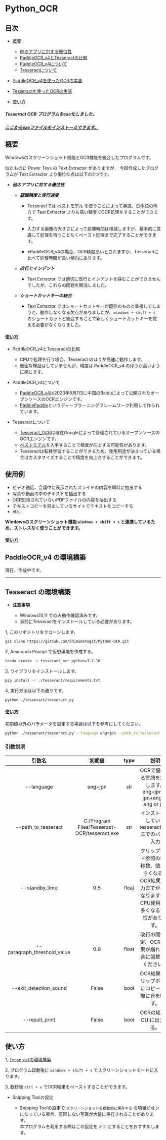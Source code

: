 # Python_OCR

## 目次

- [概要](#summary)

    - [他のアプリに対する優位性](#他のアプリに対する優位性)
    - [PaddleOCR_v4とTesseractの比較](#comparison)
    - [PaddleOCR_v4について](#PaddleOCR_v4_in_summary)
    - [Tesseractについて](#Tesseract_in_summary)

- [PaddleOCR_v4を使ったOCRの実装](#PaddleOCR_v4)
- [Tesseractを使ったOCRの実装](#Tesseract)
- [使い方](#how_to_use)

##### Tesseract OCR プログラムをexe化しました。
#### ***[ここからexeファイルをインストールできます。](https://tk-2025.oops.jp/app/ocr/OCR%E3%82%A2%E3%83%97%E3%83%AA.zip)***

<a id="summary"></a>

## 概要

<a id="comparison"></a>

Windowsのスクリーンショット機能とOCR機能を統合したプログラムです。<br>

<a id="他のアプリに対する優位性"></a>

似たものに Power Toys の Text Extractor がありますが、
今回作成したプログラムが Text Extractor より優位な点は以下の3つです。

- ***他のアプリに対する優位性***

    - ***認識精度と実行速度***

        - Tesseractでは [ベストモデル](https://github.com/tesseract-ocr/tessdata_best) を使うことによって英語、日本語の両方で Text Extractor よりも高い精度でOCR処理をすることができます。

        - 入力する画像の大きさによって処理時間は増減しますが、基本的に意識して処理を待つことなくペースト処理まで完了することができます。

        - ※PaddleOCR_v4の場合、OCR精度高いとされますが、Tesseractに比べて処理時間が長い傾向にあります。

    - ***改行とインデント***

        - Text Extractor では適切に改行とインデントを挟むことができませんでしたが、これらの問題を解消しました。

    - ***ショートカットキーの統合***

        - Text Extractor ではショートカットキーが既存のものと重複してしまうと、動作しなくなる欠点がありましたが、`windows + shift + s` のショートカットと統合することで新しくショートカットキーを覚える必要がなくなりました。

#### [使い方](#how_to_use)

- PaddleOCR_v4とTesseractの比較

    - CPUで処理を行う場合、Tesseract のほうが高速に動作します。
    - 厳密な検証はしていませんが、精度は PaddleOCR_v4 のほうが高いように感じます。

<a id="PaddleOCR_v4_in_summary"></a>

- PaddleOCR_v4について

    - [PaddleOCR_v4](https://github.com/PaddlePaddle/PaddleOCR)は2023年8月7日に中国のBaiduによって公開されたオープンソースのOCRエンジンです。
    - [PaddlePaddle](https://github.com/PaddlePaddle/Paddle)というディープラーニングフレームワーク利用して作られています。

<a id="Tesseract_in_summary"></a>

- Tesseractについて

    - [Tesseract_OCR](https://github.com/tesseract-ocr/tesseract)は現在Googleによって管理されているオープンソースのOCRエンジンです。
    - [ベストモデル](https://github.com/tesseract-ocr/tessdata_best)を入手することで精度が向上する可能性があります。
    - Tesseractは転移学習することができるため、使用用途が決まっている場合はカスタマイズすることで精度を向上させることができます。

## 使用例

- ビデオ通話、会議中に表示されたスライドの内容を瞬時に抽出する
- 写真や動画の中のテキストを抽出する
- OCR処理されていないPDFファイルの内容を抽出する
- テキストコピーを禁止しているサイトでテキストをコピーする
- etc...

**Windowsのスクリーンショット機能 `windows + shift + s` と連携しているため、ストレスなく使うことができます。**

#### [使い方](#how_to_use)

<a id="PaddleOCR_v4"></a>

## PaddleOCR_v4 の環境構築

現在、作成中です。
***


<a id="Tesseract"></a>

## Tesseract の環境構築

- **注意事項**

    - Windows10,11 でのみ動作確認済みです。
    - 事前にTesseractをインストールしている必要があります。

1, このリポジトリをクローンします。

```bash 
git clone https://github.com/Shimamotogit/Python-OCR.git
```

2, Anaconda Prompt で仮想環境を作成する。

```bash
conda create -n tesseract_ocr python=3.7.16
```

3, ライブラリをインストールします。
```bash 
pip install -r ./tesseract/requirements.txt
```

4, 実行方法は以下の通りです。

```bash 
python ./tesseract/tesseract.py
```

#### [使い方](#how_to_use)

初期値以外のパラメータを設定する場合は以下を参考にしてください。

```bash 
python ./tesseract/tesseract.py --language eng+jpn --path_to_tesseract "C:/Program Files/Tesseract-OCR/tesseract.exe" --standby_time 0.5 --paragraph_threshold_value 0.9 --exit_detection_sound --result_print
```

### 引数説明

引数名|初期値|type|説明
|:---:|:---:|:---:|:---:|
|--language|eng+jpn|str|OCRで優先する言語を設定します。<br>eng+jpn or jpn+eng or eng or jpn
|--path_to_tesseract|C:/Program Files/Tesseract-OCR/tesseract.exe|str|インストールしているtesseract.exeまでのパスを入力
|--standby_time|0.5|float|クリップボード参照の待機秒数、値が小さくなるとOCR結果の出力までが早くなりますが、CPU使用率が多くなる可能性があります。
|--paragraph_threshold_value|0.9|float|改行の閾値設定、OCRの結果が崩れる場合に調整してください。
|--exit_detection_sound|False|bool|OCR結果をクリップボードにコピーした際に音を鳴らす。
|--result_print|False|bool|OCRの結果をCUIに出力する。

<a id="how_to_use"></a>

## 使い方

1, [Tesseractの環境構築](#Tesseract)

2, プログラム起動後に `windows + shift + s` でスクリーンショットモードに入ります。

3, 数秒後 `ctrl + v` でOCR結果をペーストすることができます。

- Snipping Toolの設定

    - Snipping Toolの設定で `スクリーンショットを自動的に保存する` の項目がオンになっている場合、意図しない写真が大量に保存されることがあります。<br>
    本プログラムを利用する際はこの設定を `オフ` にすることをおすすめします。

<!-- 

```
--language
    OCRで優先する言語を設定します。eng+jpn or jpn+eng or eng or jpn 
    初期値 : eng+jpn

--path_to_tesseract　
    インストールしているtesseract.exeまでのパスを設定します。
    初期値 : C:/Program Files/Tesseract-OCR/tesseract.exe

--standby_time
    クリップボード参照の待機秒数、値が小さくなるとOCR結果の出力までが早くなりますが、CPU使用率が多くなる可能性があります。
    初期値 : 1.0

--paragraph_threshold_value
    改行の閾値設定、OCRの結果が崩れる場合に調整してください。
    初期値 : 0.9

--exit_detection_sound
    OCR結果をクリップボードにコピーした際に音を鳴らす。
    初期値 : False

--result_print
    OCRの結果をCUIに出力する。
    初期値 : False
``` -->